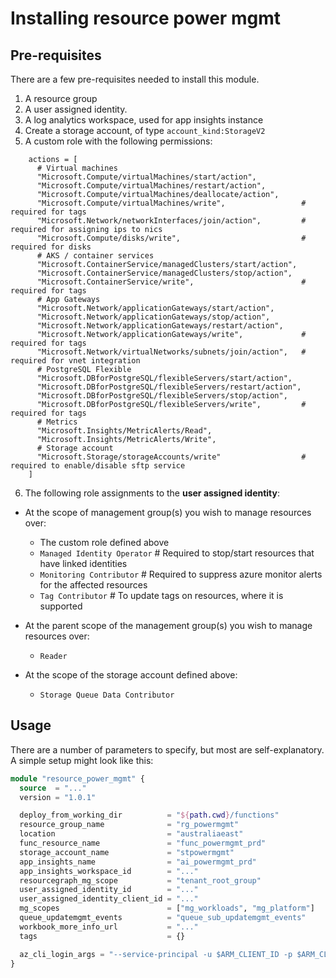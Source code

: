 # Installing resource power mgmt

## Pre-requisites

There are a few pre-requisites needed to install this module.

1. A resource group 
2. A user assigned identity.
3. A log analytics workspace, used for app insights instance
4. Create a storage account, of type `account_kind:StorageV2`
5. A custom role with the following permissions:

```
    actions = [
      # Virtual machines
      "Microsoft.Compute/virtualMachines/start/action",
      "Microsoft.Compute/virtualMachines/restart/action",
      "Microsoft.Compute/virtualMachines/deallocate/action",
      "Microsoft.Compute/virtualMachines/write",                 # required for tags
      "Microsoft.Network/networkInterfaces/join/action",         # required for assigning ips to nics
      "Microsoft.Compute/disks/write",                           # required for disks
      # AKS / container services
      "Microsoft.ContainerService/managedClusters/start/action",
      "Microsoft.ContainerService/managedClusters/stop/action",
      "Microsoft.ContainerService/write",                        # required for tags
      # App Gateways
      "Microsoft.Network/applicationGateways/start/action",
      "Microsoft.Network/applicationGateways/stop/action",
      "Microsoft.Network/applicationGateways/restart/action",
      "Microsoft.Network/applicationGateways/write",             # required for tags
      "Microsoft.Network/virtualNetworks/subnets/join/action",   # required for vnet integration
      # PostgreSQL Flexible
      "Microsoft.DBforPostgreSQL/flexibleServers/start/action",
      "Microsoft.DBforPostgreSQL/flexibleServers/restart/action",
      "Microsoft.DBforPostgreSQL/flexibleServers/stop/action",
      "Microsoft.DBforPostgreSQL/flexibleServers/write",         # required for tags
      # Metrics
      "Microsoft.Insights/MetricAlerts/Read",
      "Microsoft.Insights/MetricAlerts/Write",
      # Storage account
      "Microsoft.Storage/storageAccounts/write"                  # required to enable/disable sftp service
    ]
```

6. The following role assignments to the **user assigned identity**:
  - At the scope of management group(s) you wish to manage resources over:
    - The custom role defined above
    - `Managed Identity Operator`    # Required to stop/start resources that have linked identities
    - `Monitoring Contributor`       # Required to suppress azure monitor alerts for the affected resources
    - `Tag Contributor`              # To update tags on resources, where it is supported

  - At the parent scope of the management group(s) you wish to manage resources over:
    - `Reader`

  - At the scope of the storage account defined above:
    - `Storage Queue Data Contributor`

## Usage

There are a number of parameters to specify, but most are self-explanatory. A simple setup might look like this:

```terraform
module "resource_power_mgmt" {
  source  = "..."
  version = "1.0.1"

  deploy_from_working_dir          = "${path.cwd}/functions"
  resource_group_name              = "rg_powermgmt"
  location                         = "australiaeast"
  func_resource_name               = "func_powermgmt_prd"
  storage_account_name             = "stpowermgmt"
  app_insights_name                = "ai_powermgmt_prd"
  app_insights_workspace_id        = "..."
  resourcegraph_mg_scope           = "tenant_root_group"
  user_assigned_identity_id        = "..."
  user_assigned_identity_client_id = "..."
  mg_scopes                        = ["mg_workloads", "mg_platform"]
  queue_updatemgmt_events          = "queue_sub_updatemgmt_events"
  workbook_more_info_url           = "..."
  tags                             = {}

  az_cli_login_args = "--service-principal -u $ARM_CLIENT_ID -p $ARM_CLIENT_SECRET --tenant $ARM_TENANT_ID"
}

```